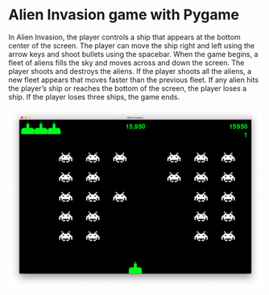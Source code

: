 # Alien Invasion game with Pygame

In Alien Invasion, the player controls a ship that appears at the bottom center of the screen. 
The player can move the ship right and left using the arrow keys and shoot bullets using the spacebar. When the game begins, a fleet of aliens fills the sky and moves across and down the screen.
The player shoots and destroys the aliens. If the player shoots all the aliens, a new fleet appears that moves faster than the previous fleet. If any alien hits the player’s ship or reaches the bottom of the screen, the player loses a ship. If the player loses three ships, the game ends.

![Screenshot](https://github.com/elivanK/aliens_game/blob/master/images/screenshot.png)
